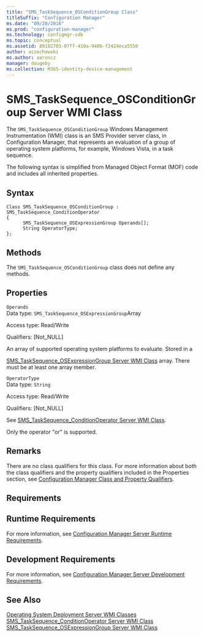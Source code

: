 ```yaml
---
title: "SMS_TaskSequence_OSConditionGroup Class"
titleSuffix: "Configuration Manager"
ms.date: "09/20/2016"
ms.prod: "configuration-manager"
ms.technology: configmgr-sdk
ms.topic: conceptual
ms.assetid: 89182703-07ff-410a-9406-f2424eca5550
author: aczechowski
ms.author: aaroncz
manager: dougeby
ms.collection: M365-identity-device-management
---
```

# SMS_TaskSequence_OSConditionGroup Server WMI Class
The `SMS_TaskSequence_OSConditionGroup` Windows Management Instrumentation (WMI) class is an SMS Provider server class, in Configuration Manager, that represents an evaluation of a group of operating system platforms, for example, Windows Vista, in a task sequence.  

 The following syntax is simplified from Managed Object Format (MOF) code and includes all inherited properties.  

## Syntax  

```  
Class SMS_TaskSequence_OSConditionGroup : SMS_TaskSequence_ConditionOperator  
{  
      SMS_TaskSequence_OSExpressionGroup Operands[];  
      String OperatorType;  
};  
```  

## Methods  
 The `SMS_TaskSequence_OSConditionGroup` class does not define any methods.  

## Properties  
 `Operands`  
 Data type: `SMS_TaskSequence_OSExpressionGroup`Array  

 Access type: Read/Write  

 Qualifiers: [Not_NULL]  

 An array of supported operating system platforms to evaluate. Stored in a  

 [SMS_TaskSequence_OSExpressionGroup Server WMI Class](../../../develop/reference/osd/sms_tasksequence_osexpressiongroup-server-wmi-class.md) array. There must be at least one array member.  

 `OperatorType`  
 Data type: `String`  

 Access type: Read/Write  

 Qualifiers: [Not_NULL]  

 See [SMS_TaskSequence_ConditionOperator Server WMI Class](../../../develop/reference/osd/sms_tasksequence_conditionoperator-server-wmi-class.md).  

 Only the operator "or" is supported.  

## Remarks  
 There are no class qualifiers for this class. For more information about both the class qualifiers and the property qualifiers included in the Properties section, see [Configuration Manager Class and Property Qualifiers](../../../develop/reference/misc/class-and-property-qualifiers.md).  

## Requirements  

## Runtime Requirements  
 For more information, see [Configuration Manager Server Runtime Requirements](../../../develop/core/reqs/server-runtime-requirements.md).  

## Development Requirements  
 For more information, see [Configuration Manager Server Development Requirements](../../../develop/core/reqs/server-development-requirements.md).  

## See Also  
 [Operating System Deployment Server WMI Classes](../../../develop/reference/osd/operating-system-deployment-server-wmi-classes.md)   
 [SMS_TaskSequence_ConditionOperator Server WMI Class](../../../develop/reference/osd/sms_tasksequence_conditionoperator-server-wmi-class.md)   
 [SMS_TaskSequence_OSExpressionGroup Server WMI Class](../../../develop/reference/osd/sms_tasksequence_osexpressiongroup-server-wmi-class.md)
